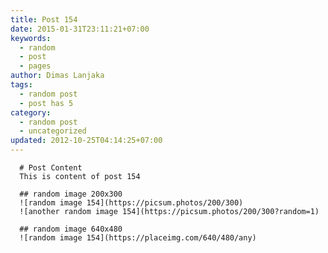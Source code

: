 ```yaml
---
title: Post 154
date: 2015-01-31T23:11:21+07:00
keywords:
  - random
  - post
  - pages
author: Dimas Lanjaka
tags:
  - random post
  - post has 5
category:
  - random post
  - uncategorized
updated: 2012-10-25T04:14:25+07:00
---
```


      # Post Content
      This is content of post 154

      ## random image 200x300
      ![random image 154](https://picsum.photos/200/300)
      ![another random image 154](https://picsum.photos/200/300?random=1)

      ## random image 640x480
      ![random image 154](https://placeimg.com/640/480/any)
      